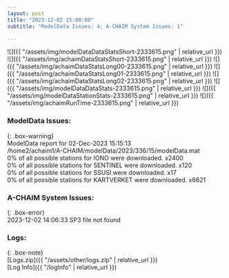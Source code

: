 ```yaml
---
layout: post
title: "2023-12-02 15:00:00"
subtitle: "ModelData Issues: 4; A-CHAIM System Issues: 1"

---
```


![]({{ "/assets/img/modelDataDataStatsShort-2333615.png" | relative_url }})
![]({{ "/assets/img/achaimDataStatsShort-2333615.png" | relative_url }})
![]({{ "/assets/img/achaimDataStatsLong00-2333615.png" | relative_url }})
![]({{ "/assets/img/achaimDataStatsLong01-2333615.png" | relative_url }})
![]({{ "/assets/img/achaimDataStatsLong02-2333615.png" | relative_url }})
![]({{ "/assets/img/modelDataDataStats-2333615.png" | relative_url }})
![]({{ "/assets/img/modelDataStationStats-2333615.png" | relative_url }})
![]({{ "/assets/img/achaimRunTime-2333615.png" | relative_url }})


### ModelData Issues:  
  
{: .box-warning}  
 ModelData report for 02-Dec-2023 15:15:13   
 /home2/achaim1/A-CHAIM/modelData/2023/336/15/modelData.mat   
 0% of all possible stations for IONO were downloaded. x2400   
 0% of all possible stations for SENTINEL were downloaded. x120   
 0% of all possible stations for SSUSI were downloaded. x17   
 0% of all possible stations for KARTVERKET were downloaded. x6621   
  
### A-CHAIM System Issues:  
  
{: .box-error}  
2023-12-02 14:06:33 SP3 file not found  

### Logs:  
  
{: .box-note}  
[Logs.zip]({{ "/assets/other/logs.zip" | relative_url }})  
[Log Info]({{ "/logInfo" | relative_url }})  

